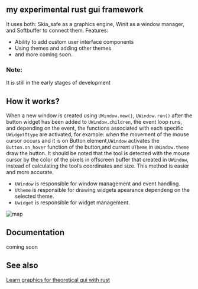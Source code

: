 ## my experimental rust gui framework
It uses both: Skia_safe as a graphics engine, Winit as a window manager, and Softbuffer to connect them.
Features:
- Ability to add custom user interface components
- Using themes and adding other themes
- and more coming soon.

### Note:
It is still in the early stages of development


## How it works?

When a new window is created using `UWindow.new()`, `UWindow.run()` after the button widget has been added to `UWindow.children`, the event loop runs, and depending on the event, the functions associated with each specific `UWidgetTtype` are activated, for example: when the movement of the mouse cursor occurs and it is on Button element,`UWindow` activates the `Button.on_hover` function of the button,and current `UTheme` in `UWindow.theme` draw the button.
It should be noted that the tool is detected with the mouse cursor by the color of the pixels in offscreen buffer that created in `UWindow`, instead of calculating the tool’s coordinates and size. This method is easier and more accurate.

- `UWindow` is responsible for window management and event handling.
- `Utheme` is responsible for drawing widgets apearance dependeng on the selected theme.
- `Uwidget` is responsible for widget management.




![map](https://github.com/Unique-Digital-Resources/my_rust_gui/assets/144396669/ac6b9fcc-1652-410f-80f3-c0fc37ce2760)

## Documentation

coming soon


## See also

[Learn graphics for theoretical gui with rust](https://github.com/Unique-Digital-Resources/Learn-graphics-for-theoretical-gui)
